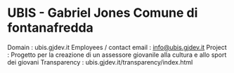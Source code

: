 # UBIS - Gabriel Jones Comune di fontanafredda

Domain : ubis.gjdev.it
Employees / contact email : info@ubis.gjdev.it
Project : Progetto per la creazione di un assessore giovanile alla cultura e allo sport dei giovani
Transparency : ubis.gjdev.it/transparency/index.html
